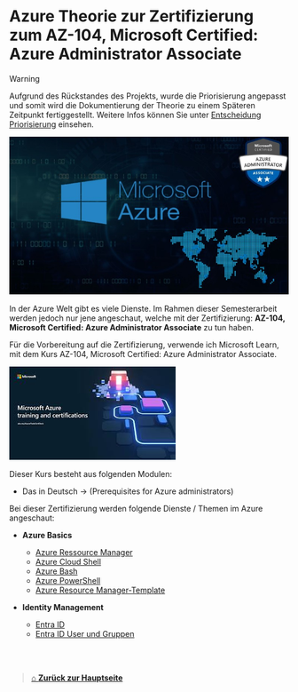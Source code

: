 # Azure Theorie zur Zertifizierung zum AZ-104, Microsoft Certified: Azure Administrator Associate

> [!WARNING]  
> Aufgrund des Rückstandes des Projekts, wurde die Priorisierung angepasst und somit wird die Dokumentierung der Theorie zu einem Späteren Zeitpunkt fertiggestellt. 
> Weitere Infos können Sie unter [Entscheidung Priorisierung](../Zwischenbesprechungen/Zwischenbesprechung2.md) einsehen.




![Pic Azureenwiroment](Images/AzureTheorieLogo.png) 

In der Azure Welt gibt es viele Dienste. Im Rahmen dieser Semesterarbeit werden jedoch nur jene angeschaut, welche mit der Zertifizierung: **AZ-104, Microsoft Certified: Azure Administrator Associate** zu tun haben. 

Für die Vorbereitung auf die Zertifizierung, verwende ich Microsoft Learn, mit dem Kurs AZ-104, Microsoft Certified: Azure Administrator Associate. 

![Microsoft Learn](Images/MicrosoftLearn.png)

Dieser Kurs besteht aus folgenden Modulen: 

- Das in Deutsch -> (Prerequisites for Azure administrators)

Bei dieser Zertifizierung werden folgende Dienste / Themen im Azure angeschaut:

- **Azure Basics**
  - [Azure Ressource Manager](./Azure_Basics/Azure_Resource_Manager.md)
  - [Azure Cloud Shell](./Azure_Basics/Azure_Cloud_Shell.md)
  - [Azure Bash](./Azure_Basics/Azure_Bash.md)
  - [Azure PowerShell](./Azure_Basics/Azure_PowerShell.md)
  - [Azure Resource Manager-Template](./Azure_Basics/Azure_Resource_Manager-Templates.md)
  
- **Identity Management**
  - [Entra ID](./Identity_and_Governance/EntraID.md)
  - [Entra ID User und Gruppen](./Identity_and_Governance/EntraID_User_and_groups.md)

















<br>
<br>


> [⌂ **Zurück zur Hauptseite**](https://gitlab.com/e-portfolio1/hf-cloud-native-engineer/semesterarbeiten/semesterarbeit-1)

